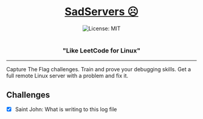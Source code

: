 <div align="center">
<h1 align="center"><a href="https://sadservers.com"> SadServers ☹️</a></h1>
<img alt="License: MIT" src="https://img.shields.io/badge/License-MIT-blue.svg"/><br><br>
<h3>"Like LeetCode for Linux"</h3>

</div>

***
Capture The Flag challenges. Train and prove your debugging skills. Get a full remote Linux server with a problem and fix it.

## Challenges
- [x] Saint John: What is writing to this log file
